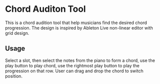 # Chord Auditon Tool

This is a chord audition tool that help musicians find the desired chord
progression. The design is inspired by Ableton Live non-linear editor with grid
design.

## Usage

Select a slot, then select the notes from the piano to form a chord, use the
play button to play chord, use the rightmost play button to play the progression
on that row. User can drag and drop the chord to switch position.
